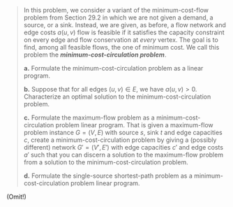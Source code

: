 > In this problem, we consider a variant of the minimum-cost-flow problem from Section 29.2 in which we are not given a demand, a source, or a sink. Instead, we are given, as before, a flow network and edge costs $a(u, v)$ flow is feasible if it satisfies the capacity constraint on every edge and flow conservation at *every* vertex. The goal is to find, among all feasible flows, the one of minimum cost. We call this problem the ***minimum-cost-circulation problem***.
> 
> **a.** Formulate the minimum-cost-circulation problem as a linear program.
> 
> **b.** Suppose that for all edges $(u, v) \in E$, we have $a(u, v) > 0$. Characterize an optimal solution to the minimum-cost-circulation problem.
> 
> **c.** Formulate the maximum-flow problem as a minimum-cost-circulation problem linear program. That is given a maximum-flow problem instance $G = (V, E)$ with source $s$, sink $t$ and edge capacities $c$, create a minimum-cost-circulation problem by giving a (possibly different) network $G' = (V', E')$ with edge capacities $c'$ and edge costs $a'$ such that you can discern a solution to the maximum-flow problem from a solution to the minimum-cost-circulation problem.
> 
> **d.** Formulate the single-source shortest-path problem as a minimum-cost-circulation problem linear program.

(Omit!)
